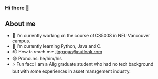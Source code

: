 ### Hi there 👋

<!--
**jinghgao/jinghgao** is a ✨ _special_ ✨ repository because its `README.md` (this file) appears on your GitHub profile.
-->
## About me

- 🔭 I’m currently working on the course of CS5008 in NEU Vancouver campus. 
- 🌱 I’m currently learning Python, Java and C. 
- 📫 How to reach me: jinghgao@outlook.com
- 😄 Pronouns: he/him/his
- ⚡ Fun fact: I am a Alig graduate student who had no tech background but with some experiences in asset management industry.
